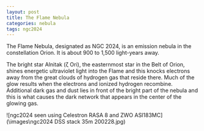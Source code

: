 ```yaml
---
layout: post
title: The Flame Nebula
categories: nebula
tags: ngc2024
---
```

The Flame Nebula, designated as NGC 2024, is an emission nebula in the constellation Orion. It is about 900 to 1,500 light-years away.

The bright star Alnitak (ζ Ori), the easternmost star in the Belt of Orion, shines energetic ultraviolet light into the Flame and this knocks electrons away from the great clouds of hydrogen gas that reside there. Much of the glow results when the electrons and ionized hydrogen recombine. Additional dark gas and dust lies in front of the bright part of the nebula and this is what causes the dark network that appears in the center of the glowing gas.

![ngc2024 seen using Celestron RASA 8 and ZWO ASI183MC](\images\ngc2024 DSS stack 35m 200228.jpg)
